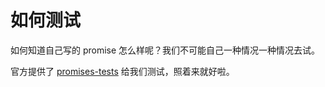# 如何测试

如何知道自己写的 promise 怎么样呢？我们不可能自己一种情况一种情况去试。

官方提供了 [promises-tests](https://github.com/promises-aplus/promises-tests) 给我们测试，照着来就好啦。